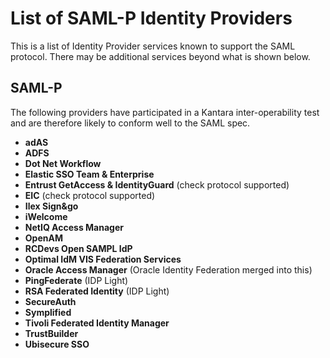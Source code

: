 # List of SAML-P Identity Providers

This is a list of Identity Provider services known to support the SAML protocol.  There may be additional services beyond what is shown below.



## SAML-P
The following providers have participated in a Kantara inter-operability test and are therefore likely to conform well to the SAML spec.

  * __adAS__
  * __ADFS__
  * __Dot Net Workflow__
  * __Elastic SSO Team & Enterprise__
  * __Entrust GetAccess & IdentityGuard__  (check protocol supported)
  * __EIC__  (check protocol supported)
  * __Ilex Sign&go__
  * __iWelcome__
  * __NetIQ Access Manager__
  * __OpenAM__
  * __RCDevs Open SAMPL IdP__
  * __Optimal IdM VIS Federation Services__
  * __Oracle Access Manager__ (Oracle Identity Federation merged into this)
  * __PingFederate__  (IDP Light)
  * __RSA Federated Identity__  (IDP Light)
  * __SecureAuth__
  * __Symplified__
  * __Tivoli Federated Identity Manager__
  * __TrustBuilder__
  * __Ubisecure SSO__
  
  

